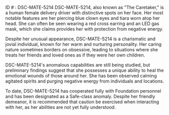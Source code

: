 ID # : DSC-MATE-5214
DSC-MATE-5214, also known as "The Caretaker," is a human female delivery driver with distinctive spots on her face. Her most notable features are her piercing blue clown eyes and tiara worn atop her head. She can often be seen wearing a red cross earring and an LED gas mask, which she claims provides her with protection from negative energy.

Despite her unusual appearance, DSC-MATE-5214 is a charismatic and jovial individual, known for her warm and nurturing personality. Her caring nature sometimes borders on obsessive, leading to situations where she treats her friends and loved ones as if they were her own children.

DSC-MATE-5214's anomalous capabilities are still being studied, but preliminary findings suggest that she possesses a unique ability to heal the emotional wounds of those around her. She has been observed calming agitated spirits and purging negative energy from individuals and locations.

To date, DSC-MATE-5214 has cooperated fully with Foundation personnel and has been designated as a Safe-class anomaly. Despite her friendly demeanor, it is recommended that caution be exercised when interacting with her, as her abilities are not yet fully understood.